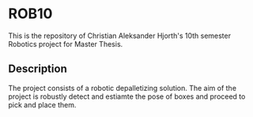 # ROB10
This is the repository of Christian Aleksander Hjorth's 10th semester Robotics project for Master Thesis.
## Description
The project consists of a robotic depalletizing solution. The aim of the project is robustly detect and estiamte the pose of boxes and proceed to pick and place them. 